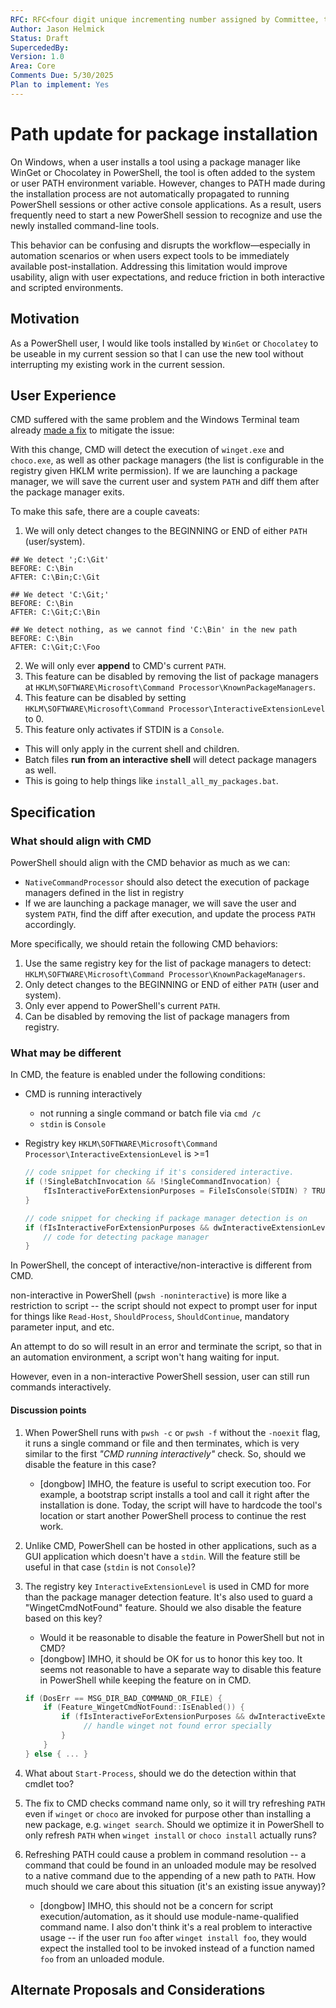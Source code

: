 ```yaml
---
RFC: RFC<four digit unique incrementing number assigned by Committee, this shall be left blank by the author>
Author: Jason Helmick
Status: Draft
SupercededBy: 
Version: 1.0
Area: Core
Comments Due: 5/30/2025
Plan to implement: Yes
---
```


# Path update for package installation

On Windows, when a user installs a tool using a package manager like WinGet or Chocolatey in
PowerShell, the tool is often added to the system or user PATH environment variable. However,
changes to PATH made during the installation process are not automatically propagated to running
PowerShell sessions or other active console applications. As a result, users frequently need to
start a new PowerShell session to recognize and use the newly installed command-line tools.

This behavior can be confusing and disrupts the workflow—especially in automation scenarios or when
users expect tools to be immediately available post-installation. Addressing this limitation would
improve usability, align with user expectations, and reduce friction in both interactive and
scripted environments.

## Motivation

As a PowerShell user, I would like tools installed by `WinGet` or `Chocolatey` to be useable in my
current session so that I can use the new tool without interrupting my existing work in the current
session.

## User Experience

CMD suffered with the same problem and the Windows Terminal team already
[made a fix](https://microsoft.visualstudio.com/OS/_git/os.2020/pullrequest/10131240) to mitigate
the issue:

With this change, CMD will detect the execution of `winget.exe` and `choco.exe`, as well as other
package managers (the list is configurable in the registry given HKLM write permission). If we are
launching a package manager, we will save the current user and system `PATH` and diff them after the
package manager exits.

To make this safe, there are a couple caveats:

1. We will only detect changes to the BEGINNING or END of either `PATH` (user/system).

  ```pwsh
  ## We detect ';C:\Git'
  BEFORE: C:\Bin
  AFTER: C:\Bin;C:\Git
  ```

  ```pwsh
  ## We detect 'C:\Git;'
  BEFORE: C:\Bin
  AFTER: C:\Git;C:\Bin
  ```

  ```pwsh
  ## We detect nothing, as we cannot find 'C:\Bin' in the new path
  BEFORE: C:\Bin
  AFTER: C:\Git;C:\Foo
  ```

2. We will only ever **append** to CMD's current `PATH`.
3. This feature can be disabled by removing the list of package managers at
   `HKLM\SOFTWARE\Microsoft\Command Processor\KnownPackageManagers`.
4. This feature can be disabled by setting
   `HKLM\SOFTWARE\Microsoft\Command Processor\InteractiveExtensionLevel` to 0.
5.  This feature only activates if STDIN is a `Console`.

- This will only apply in the current shell and children.
- Batch files **run from an interactive shell** will detect package managers as well.
- This is going to help things like `install_all_my_packages.bat`.

## Specification

### What should align with CMD

PowerShell should align with the CMD behavior as much as we can:
- `NativeCommandProcessor` should also detect the execution of package managers defined in the list
  in registry
- If we are launching a package manager, we will save the user and system `PATH`, find the diff
  after execution, and update the process `PATH` accordingly.

More specifically, we should retain the following CMD behaviors:

1. Use the same registry key for the list of package managers to detect:
   `HKLM\SOFTWARE\Microsoft\Command Processor\KnownPackageManagers`.
2. Only detect changes to the BEGINNING or END of either `PATH` (user and system).
3. Only ever append to PowerShell's current `PATH`.
4. Can be disabled by removing the list of package managers from registry.

### What may be different

In CMD, the feature is enabled under the following conditions:

- CMD is running interactively
  - not running a single command or batch file via `cmd /c`
  - `stdin` is `Console`
- Registry key `HKLM\SOFTWARE\Microsoft\Command Processor\InteractiveExtensionLevel` is >=1

  ```c
  // code snippet for checking if it's considered interactive. 
  if (!SingleBatchInvocation && !SingleCommandInvocation) {
      fIsInteractiveForExtensionPurposes = FileIsConsole(STDIN) ? TRUE : FALSE;
  }

  // code snippet for checking if package manager detection is on
  if (fIsInteractiveForExtensionPurposes && dwInteractiveExtensionLevel >= 1) {
      // code for detecting package manager
  }
  ```

In PowerShell, the concept of interactive/non-interactive is different from CMD. 

non-interactive in PowerShell (`pwsh -noninteractive`) is more like a restriction to script -- the
script should not expect to prompt user for input for things like `Read-Host`, `ShouldProcess`,
`ShouldContinue`, mandatory parameter input, and etc. 

An attempt to do so will result in an error and terminate the script, so that in an automation
environment, a script won't hang waiting for input. 

However, even in a non-interactive PowerShell session, user can still run commands interactively.

#### Discussion points

1. When PowerShell runs with `pwsh -c` or `pwsh -f` without the `-noexit` flag, it runs a single
   command or file and then terminates, which is very similar to the first _"CMD running
   interactively"_ check. So, should we disable the feature in this case?

   - [dongbow] IMHO, the feature is useful to script execution too. For example, a bootstrap script
     installs a tool and call it right after the installation is done. Today, the script will have
     to hardcode the tool's location or start another PowerShell process to continue the rest work.

2. Unlike CMD, PowerShell can be hosted in other applications, such as a GUI application which
   doesn't have a `stdin`. Will the feature still be useful in that case (`stdin` is not `Console`)?

3. The registry key `InteractiveExtensionLevel` is used in CMD for more than the package manager
   detection feature. It's also used to guard a "WingetCmdNotFound" feature. Should we also disable
   the feature based on this key?

   - Would it be reasonable to disable the feature in PowerShell but not in CMD?
   - [dongbow] IMHO, it should be OK for us to honor this key too. It seems not reasonable to have a
     separate way to disable this feature in PowerShell while keeping the feature on in CMD.

   ```c
   if (DosErr == MSG_DIR_BAD_COMMAND_OR_FILE) {
       if (Feature_WingetCmdNotFound::IsEnabled()) {
           if (fIsInteractiveForExtensionPurposes && dwInteractiveExtensionLevel >= 1) {
                // handle winget not found error specially
           }
       }
   } else { ... }
   ```

4. What about `Start-Process`, should we do the detection within that cmdlet too?

5. The fix to CMD checks command name only, so it will try refreshing `PATH` even if `winget` or
   `choco` are invoked for purpose other than installing a new package, e.g. `winget search`. Should
   we optimize it in PowerShell to only refresh `PATH` when `winget install` or `choco install`
   actually runs?

6. Refreshing PATH could cause a problem in command resolution -- a command that could be found in
   an unloaded module may be resolved to a native command due to the appending of a new path to
   `PATH`. How much should we care about this situation (it's an existing issue anyway)?

   - [dongbow] IMHO, this should not be a concern for script execution/automation, as it should use
     module-name-qualified command name. I also don't think it's a real problem to interactive usage
     -- if the user run `foo` after `winget install foo`, they would expect the installed tool to be
     invoked instead of a function named `foo` from an unloaded module.

## Alternate Proposals and Considerations
